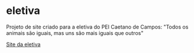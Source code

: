 # eletiva
 Projeto de site criado para a eletiva do PEI Caetano de Campos: "Todos os animais são iguais, mas uns são mais iguais que outros"

 <a href="https://juli4g.github.io/eletiva/"> Site da eletiva </a>
